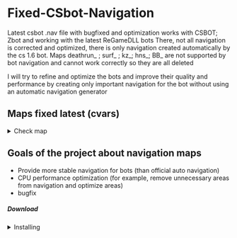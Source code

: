 # Fixed-CSbot-Navigation
Latest csbot .nav file with bugfixed and optimization
works with CSBOT; Zbot and working with the latest ReGameDLL bots
There, not all navigation is corrected and optimized, there is only navigation created automatically by the cs 1.6 bot.
Maps deathrun_ ; surf_ ; kz_; hns_; BB_ are not supported by bot navigation and cannot work correctly so they are all deleted

I will try to refine and optimize the bots and improve their quality and performance by creating only important navigation for the bot without using an automatic navigation generator

## Maps fixed latest (cvars)
<details>
<summary>Check map</summary>

| Map                               | Default size | fixed size | bugfix | Description |
| :--------------------------------- | :-----: | :-: | :----------: | :--------------------------------------------- |
| [zm_houses.nav](navigations/zm_houses.nav)                     | 0 KB autonav | 116 KB fixed | more fixed bugs | zm_houses critical fixed bugs |
| [35hp_2.nav](navigations/35hp_2.nav)                     | 1 KB autonav | 183 KB fixed | fixed areas | fixed water area and fix stuck area |
| Total size navigations in archive | 2.06 GB autonav | 705 MB fixed | have small fix | removed more bad maps where impossible to fix it<br>removed deathrun_ ; surf_ ; kz_; hns_; BB_</br>|
</details>


## Goals of the project about navigation maps
<ul>
<li>Provide more stable navigation for bots (than official auto navigation)</li>
<li>CPU performance optimization (for example, remove unnecessary areas from navigation and optimize areas)</li>
<li>bugfix</li>
</ul>

##### Download

<details>
<summary>Installing</summary>

<ul>
<li>
Installing required by github full folder if you want
<pre>
<br>download archive from github</br>
next step unpack to nav files on your cstrike
<br>\steamapps\common\Half-Life\cstrike\maps</br>
</pre>
</li>
</ul>
